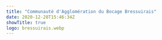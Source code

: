 ```yaml
---
title: "Communauté d'Agglomération du Bocage Bressuirais"
date: 2020-12-28T15:46:34Z
showTitle: true
logo: bressuirais.webp
---
```

